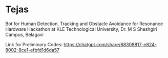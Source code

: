 # Tejas
Bot for Human Detection, Tracking and Obstacle Avoidance for Resonance Hardware Hackathon at KLE Technological University, Dr. M S Sheshgiri Campus, Belagavi


Link for Preliminary Codes:
https://chatgpt.com/share/68308817-e824-8002-8ce1-efbfd1d6da57
